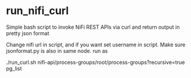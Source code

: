 # run_nifi_curl
Simple bash script to invoke NiFi REST APIs via curl and return output in pretty json format

Change nifi url in script, and if you want set username in script. 
Make sure jsonformat.py is also in same node.
run as

./run_curl.sh nifi-api/process-groups/root/process-groups?recursive=true pg_list

